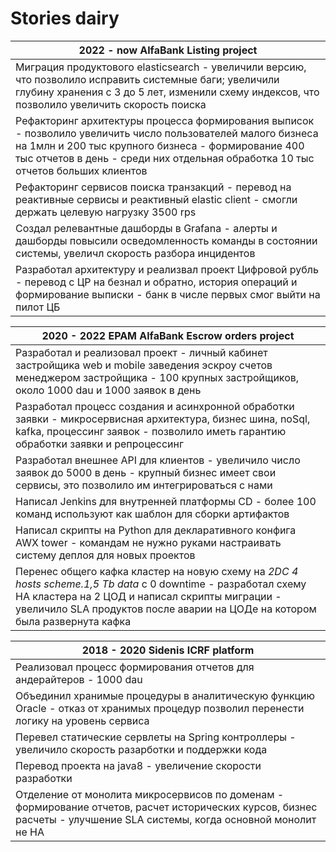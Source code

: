 # Stories dairy



| 2022 - now AlfaBank Listing project                                                                                                                                                                                                                      |
| -------------------------------------------------------------------------------------------------------------------------------------------------------------------------------------------------------------------------------------------------------- |
| Миграция продуктового elasticsearch - увеличили версию, что позволило исправить системные баги; увеличили глубину хранения с 3 до 5 лет, изменили схему индексов, что позволило увеличить скорость поиска                                                |
| Рефакторинг архитектуры процесса формирования выписок - позволило увеличить число пользователей малого бизнеса на 1млн и 200 тыс крупного бизнеса  - формирование 400 тыс отчетов в день - среди них отдельная обработка 10 тыс отчетов больших клиентов |
| Рефакторинг сервисов поиска транзакций - перевод на реактивные сервисы и реактивный elastic client - смогли держать целевую нагрузку 3500 rps                                                                                                            |
| Создал релевантные дашборды в Grafana - алерты и дашборды повысили осведомленность команды в состоянии системы, увеличл скорость разбора инцидентов                                                                                                      |
| Разработал архитектуру и реализвал проект Цифровой рубль - перевод с ЦР на безнал и обратно, история операций и формирование выписки - банк в числе первых смог выйти на пилот ЦБ                                                                        |



| 2020 - 2022 EPAM AlfaBank Escrow orders project                                                                                                                                                                                                  |
| ------------------------------------------------------------------------------------------------------------------------------------------------------------------------------------------------------------------------------------------------ |
| Разработал и реализовал проект - личный кабинет застройщика web и mobile  заведения эскроу счетов менеджером застройщика - 100 крупных застройщиков, около 1000 dau и 1000 заявок в день                                                         |
| Разработал процесс создания и асинхронной обработки заявки - микросервисная архитектура, бизнес шина, noSql, kafka, процессинг заявок - позволило иметь гарантию обработки заявки и репроцессинг                                                 |
| Разработал внешнее API для клиентов - увеличило число заявок до 5000 в день - крупный бизнес имеет свои сервисы, это позволило им интегрироваться с нами                                                                                         |
| Написал Jenkins для внутренней платформы CD - более 100 команд используют как шаблон для сборки артифактов                                                                                                                                       |
| Написал скрипты на Python для декларативного конфига AWX tower - командам не нужно руками настраивать систему деплоя для новых проектов                                                                                                          |
| Перенес общего кафка кластер на новую схему на _2DC 4 hosts scheme.1,5 Tb data_ с 0 downtime - разработал схему HA кластера на 2 ЦОД и написал скрипты миграции - увеличило SLA продуктов после аварии на ЦОДе на котором была развернута кафка  |



| 2018 - 2020 Sidenis ICRF platform                                                                                                                                       |
| ----------------------------------------------------------------------------------------------------------------------------------------------------------------------- |
| Реализовал процесс формирования отчетов для андерайтеров - 1000 dau                                                                                                     |
| Объединил хранимые процедуры в аналитическую функцию Oracle - отказ от хранимых процедур позволил перенести логику на уровень сервиса                                   |
| Перевел статические сервлеты на Spring контроллеры - увеличило скорость разарботки и поддержки кода                                                                     |
| Перевод проекта на java8 - увеличение скорости разработки                                                                                                               |
| Отделение от монолита микросервисов по доменам - формирование отчетов, расчет исторических курсов, бизнес расчеты - улучшение SLA системы, когда основной монолит не HA |

